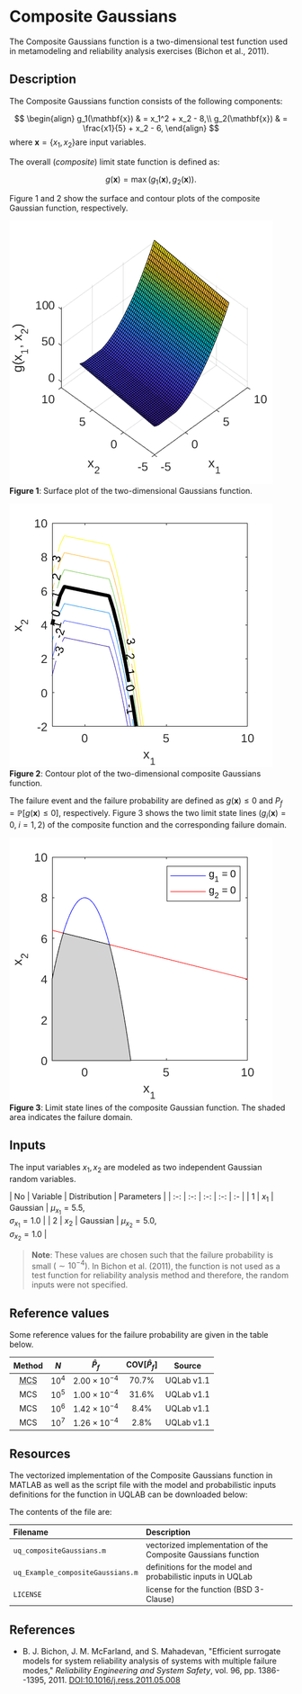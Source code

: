 # Composite Gaussians

[//]: # "Benchmark type: test-case"
[//]: # "Application fields: metamodeling, reliability"
[//]: # "Dimension: 2-dimension"

The Composite Gaussians function is a two-dimensional test function used in metamodeling and reliability analysis exercises (Bichon et al., 2011).

## Description

The Composite Gaussians function consists of the following components:

$$
\begin{align}
g_1(\mathbf{x}) & = x_1^2 + x_2 - 8,\\
g_2(\mathbf{x}) & = \frac{x1}{5} + x_2 - 6,
\end{align}
$$
where $\mathbf{x} = \{x_1, x_2\}​$ are input variables.

The overall (_composite_) limit state function is defined as:

$$
g(\mathbf{x}) = \max{(g_1(\mathbf{x}), g_2(\mathbf{x}))}.
$$

Figure 1 and 2 show the surface and contour plots of the composite Gaussian function, respectively.

![Composite Gaussians Surface](./compositeGaussiansSurface.png)
**Figure 1**: Surface plot of the two-dimensional Gaussians function.

![Composite Gaussians Contour](./compositeGaussiansContour.png)
**Figure 2**: Contour plot of the two-dimensional composite Gaussians function.

The failure event and the failure probability are defined as $g(\mathbf{x}) \leq 0$ and $P_f = \mathbb{P}[g(\mathbf{x}) \leq 0]$, respectively. Figure 3 shows the two limit state lines $(g_i(\mathbf{x}) = 0, \; i = 1,2)$ of the composite function and the corresponding failure domain.

![Composite Gaussians Function](./compositeGaussiansFailureDomain.png)
**Figure 3**: Limit state lines of the composite Gaussian function. The shaded area indicates the failure domain.

## Inputs

The input variables $x_1, x_2$ are modeled as two independent Gaussian random variables.

| No | Variable | Distribution | Parameters |
| :-: | :-: | :-: | :-: | :- |
| 1 | $x_1$ | Gaussian | $\mu_{x_1} = 5.5,$<br />$\sigma_{x_1} = 1.0$ |
| 2 | $x_2$ | Gaussian | $\mu_{x_2} = 5.0,$<br />$\sigma_{x_2} = 1.0$  |

> **Note**: These values are chosen such that the failure probability is small $(\sim 10^{-4})$. In Bichon et al. (2011), the function is not used as a test function for reliability analysis method and therefore, the random inputs were not specified.

## Reference values

Some reference values for the failure probability are given in the table below.

|  Method   | $N$ |  $\hat{P}_f$   | $\text{COV}[\hat{P}_f]$ |  Source  |
| :-------: | :---------: | :--: | :------: | :------------------: |
| <abbr title="Monte Carlo simulation">MCS</abbr> | $10^{4}$    | $2.00 \times 10^{-4}$ | $70.7\%$ | UQLab v1.1 |
| MCS | $10^{5}$    | $1.00 \times 10^{-4}$ | $31.6\%$ | UQLab v1.1 |
| MCS | $10^{6}$    | $1.42 \times 10^{-4}$ | $8.4\%$ | UQLab v1.1 |
| MCS | $10^{7}$    | $1.26 \times 10^{-4}$ | $2.8\%$ | UQLab v1.1 |

## Resources

The vectorized implementation of the Composite Gaussians function in MATLAB as well as the script file with the model and probabilistic inputs definitions for the function in UQLAB can be downloaded below:
 
The contents of the file are:

| Filename | Description |
| :- | :- |
| `uq_compositeGaussians.m` | vectorized implementation of the Composite Gaussians function |
| `uq_Example_compositeGaussians.m` | definitions for the model and probabilistic inputs in UQLab |
| `LICENSE` | license for the function (BSD 3-Clause) |

## References

* B. J. Bichon, J. M. McFarland, and S. Mahadevan, "Efficient surrogate models for system reliability analysis of systems with multiple failure modes," _Reliability Engineering and System Safety_, vol. 96, pp. 1386--1395, 2011. [DOI:10.1016/j.ress.2011.05.008](https://doi.org/10.1016/j.ress.2011.05.008)

